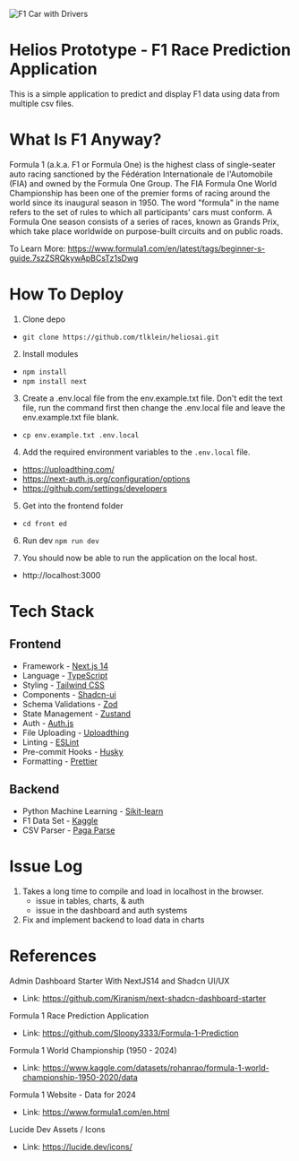 ![F1 Car with Drivers](https://mclaren.bloomreach.io/delivery/resources/content/gallery/mclaren-racing/formula-1/2024/editorial/f1-2025-schedule-article-cover-wide.jpg)

# Helios Prototype - F1 Race Prediction Application
This is a simple application to predict and display F1 data using data from multiple csv files.

# What Is F1 Anyway?
Formula 1 (a.k.a. F1 or Formula One) is the highest class of single-seater auto racing sanctioned by the Fédération Internationale de l'Automobile (FIA) and owned by the Formula One Group. The FIA Formula One World Championship has been one of the premier forms of racing around the world since its inaugural season in 1950. The word "formula" in the name refers to the set of rules to which all participants' cars must conform. A Formula One season consists of a series of races, known as Grands Prix, which take place worldwide on purpose-built circuits and on public roads.

To Learn More: https://www.formula1.com/en/latest/tags/beginner-s-guide.7szZSRQkywApBCsTz1sDwg

# How To Deploy
1. Clone depo
- `git clone https://github.com/tlklein/heliosai.git`

2. Install modules
- `npm install`
- `npm install next`

3. Create a .env.local file from the env.example.txt file. Don't edit the text file, run the command first then change the .env.local file and leave the env.example.txt file blank.  
- `cp env.example.txt .env.local`

4. Add the required environment variables to the `.env.local` file.
- https://uploadthing.com/
- https://next-auth.js.org/configuration/options
- https://github.com/settings/developers 

5. Get into the frontend folder
- `cd front ed`

6. Run dev 
`npm run dev`

7. You should now be able to run the application on the local host. 
- http://localhost:3000
 
# Tech Stack
## Frontend
- Framework - [Next.js 14](https://nextjs.org/13)
- Language - [TypeScript](https://www.typescriptlang.org)
- Styling - [Tailwind CSS](https://tailwindcss.com)
- Components - [Shadcn-ui](https://ui.shadcn.com)
- Schema Validations - [Zod](https://zod.dev)
- State Management - [Zustand](https://zustand-demo.pmnd.rs)
- Auth - [Auth.js](https://authjs.dev/)
- File Uploading - [Uploadthing](https://uploadthing.com)
- Linting - [ESLint](https://eslint.org)
- Pre-commit Hooks - [Husky](https://typicode.github.io/husky/)
- Formatting - [Prettier](https://prettier.io)

## Backend 
- Python Machine Learning - [Sikit-learn](https://scikit-learn.org/stable/index.html)
- F1 Data Set - [Kaggle](https://www.kaggle.com/datasets/rohanrao/formula-1-world-championship-1950-2020/data)
- CSV Parser - [Paga Parse](https://www.papaparse.com/)

# Issue Log
1. Takes a long time to compile and load in localhost in the browser. 
    - issue in tables, charts, & auth
    - issue in the dashboard and auth systems
2. Fix and implement backend to load data in charts

# References
Admin Dashboard Starter With NextJS14 and Shadcn UI/UX
- Link: https://github.com/Kiranism/next-shadcn-dashboard-starter

Formula 1 Race Prediction Application
- Link: https://github.com/Sloopy3333/Formula-1-Prediction 

Formula 1 World Championship (1950 - 2024) 
- Link: https://www.kaggle.com/datasets/rohanrao/formula-1-world-championship-1950-2020/data 

Formula 1 Website - Data for 2024
- Link: https://www.formula1.com/en.html 

Lucide Dev Assets / Icons
- Link: https://lucide.dev/icons/ 
